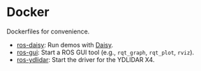 Docker
======

Dockerfiles for convenience.

* [ros-daisy](./ros-daisy/README.md):
  Run demos with [Daisy](https://tuw-cpsg.github.io/tutorials/daisy/).
* [ros-gui](./ros-gui/README.md):
  Start a ROS GUI tool (e.g., `rqt_graph`, `rqt_plot`, `rviz`).
* [ros-ydlidar](./ros-ydlidar/README.md):
  Start the driver for the YDLIDAR X4.
